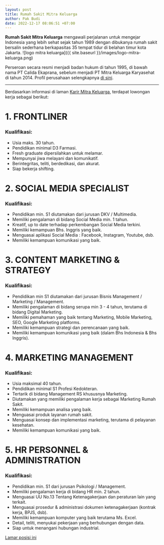 ```yaml
---
layout: post
title: Rumah Sakit Mitra Keluarga
author: Pak Budi
date: 2022-12-17 08:06:51 +07:00
---
```


**Rumah Sakit Mitra Keluarga** mengawali perjalanan untuk mengejar Indonesia yang lebih sehat sejak tahun 1989 dengan dibukanya rumah sakit bersalin sederhana berkapasitas 35 tempat tidur di belahan timur kota Jakarta.
![logo mitra keluarga]({{ site.baseurl }}/images/logo-mitra-keluarga.png)

Perseroan secara resmi menjadi badan hukum di tahun 1995, di bawah nama PT Calida Ekaprana, sebelum menjadi PT Mitra Keluarga Karyasehat di tahun 2014. Profil perusahaan selengkapnya [di sini](https://www.mitrakeluarga.com/corporate/overview).

---

Berdasarkan informasi di laman [Karir Mitra Keluarga](https://www.mitrakeluarga.com/karir), terdapat lowongan kerja sebagai berikut:


# 1. FRONTLINER

### Kualifikasi:

* Usia maks. 30 tahun.
* Pendidikan minimal D3 Farmasi.
* Fresh graduate dipersilahkan untuk melamar.
* Mempunyai jiwa melayani dan komunikatif.
* Berintegritas, teliti, berdedikasi, dan akurat.
* Siap bekerja shifting.

# 2. SOCIAL MEDIA SPECIALIST

### Kualifikasi:

* Pendidikan min. S1 diutamakan dari jurusan DKV / Multimedia.
* Memiliki pengalaman di bidang Social Media min. 1 tahun.
* Kreatif, up to date terhadap perkembangan Social Media terkini.
* Memiliki kemampuan Bhs. Inggris yang baik.
* Menguasai aplikasi Social Media : Facebook, Instagram, Youtube, dsb.
* Memiliki kemampuan komunikasi yang baik.

# 3. CONTENT MARKETING & STRATEGY

### Kualifikasi:

* Pendidikan min S1 diutamakan dari jurusan Bisnis Management / Marketing / Management.
* Memiliki pengalaman di bidang serupa min 3 - 4 tahun, terutama di bidang Digital Marketing.
* Memiliki pemahaman yang baik tentang Marketing, Mobile Marketing, SEO, Google Marketing platforms.
* Memiliki kemampuan strategi dan perencanaan yang baik.
* Memiliki kemampuan komunikasi yang baik (dalam Bhs Indonesia & Bhs Inggris).

# 4. MARKETING MANAGEMENT

### Kualifikasi:

* Usia maksimal 40 tahun.
* Pendidikan minimal S1 Profesi Kedokteran.
* Tertarik di bidang Management RS khususnya Marketing.
* Diutamakan yang memiliki pengalaman kerja sebagai Marketing Rumah Sakit.
* Memiliki kemampuan analisa yang baik.
* Menguasai produk layanan rumah sakit.
* Menguasai konsep dan implementasi marketing, terutama di pelayanan kesehatan.
* Memiliki kemampuan komunikasi yang baik.


# 5. HR PERSONNEL & ADMINISTRATION

### Kualifikasi:

* Pendidikan min. S1 dari jurusan Psikologi / Management.
* Memiliki pengalaman kerja di bidang HR min. 2 tahun.
* Menguasai UU No.13 Tentang Ketenagakerjaan dan peraturan lain yang terkait.
* Menguasai prosedur & administrasi dokumen ketenagakerjaan (kontrak kerja, BPJS, dsb).
* Memiliki kemampuan komputer yang baik terutama Ms. Excel.
* Detail, teliti, menyukai pekerjaan yang berhubungan dengan data.
* Siap untuk menangani hubungan industrial.

<div class="apply"><a href="https://www.mitrakeluarga.com/karir">Lamar posisi ini</a></div>
